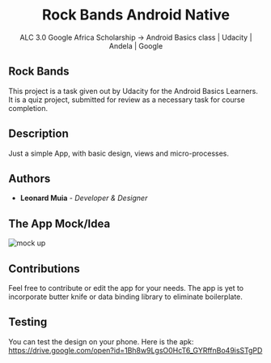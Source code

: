<h1 align="center">Rock Bands Android Native</h1>
 
<p align="center">ALC 3.0 Google Africa Scholarship -> Android Basics class | Udacity | Andela | Google</p>

## Rock Bands

This project is a task given out by Udacity for the Android Basics Learners. It is a quiz project, submitted for review as a necessary task for course completion.

## Description
Just a simple App, with basic design, views and micro-processes.

## Authors
* **Leonard Muia** - *Developer & Designer* 

## The App Mock/Idea

![mock up](https://lh5.googleusercontent.com/oCRTZ-rujINsGKOwykBLaDkwIPYA2G0Lp3_DU1GGuc02bRnBkFDlLaGw0Vn25FG_IFXyQqXlkBP0q5SStz6l=w1366-h666-rw)

## Contributions
Feel free to contribute or edit the app for your needs. The app is yet to incorporate butter knife or data binding library to eliminate boilerplate.

## Testing
You can test the design on your phone. Here is the apk:
https://drive.google.com/open?id=1Bh8w9LgsO0HcT6_GYRffnBo49isSTgPD
